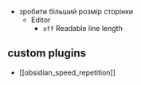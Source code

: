 

- зробити більший розмір сторінки
	- Editor
		- `off`  Readable line length




## custom plugins

- [[obsidian_speed_repetition]]